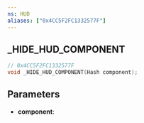 ```yaml
---
ns: HUD
aliases: ["0x4CC5F2FC1332577F"]
---
```

## _HIDE_HUD_COMPONENT

```c
// 0x4CC5F2FC1332577F
void _HIDE_HUD_COMPONENT(Hash component);
```

## Parameters
* **component**:
